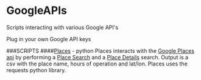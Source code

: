 # GoogleAPIs
Scripts interacting with various Google API's

Plug in your own Google API keys

###SCRIPTS
####[Places](https://github.com/mddown/GoogleAPIs/blob/master/Places) - python
Places interacts with the [Google Places api](https://developers.google.com/places/web-service/intro) by performing a [Place Search](https://developers.google.com/places/web-service/search) and a [Place Details](https://developers.google.com/places/web-service/details) search. Output is a csv with the place name, hours of operation and lat/lon. Places uses the requests python library.
